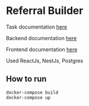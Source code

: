 # Referral Builder

Task documentation [here](docs/)

Backend documentation [here](backend/README.md)

Frontend documentation [here](frontend/README.md)

Used ReactJs, NestJs, Postgres

## How to run

```
docker-compose build
docker-compose up
```
